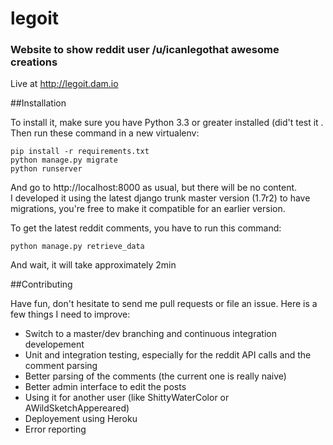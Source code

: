 legoit
======

### Website to show reddit user /u/icanlegothat awesome creations  

Live at http://legoit.dam.io  

##Installation

To install it, make sure you have Python 3.3 or greater installed (did't test it . Then run
these command in a new virtualenv:

    pip install -r requirements.txt
    python manage.py migrate
    python runserver

And go to http://localhost:8000 as usual, but there will be no content.  
I developed it using the latest django trunk master version (1.7r2) to have migrations, you're free to make it compatible for an earlier version.  

To get the latest reddit comments, you have to run this command:

    python manage.py retrieve_data
  
And wait, it will take approximately 2min

##Contributing

Have fun, don't hesitate to send me pull requests or file an issue. Here is a few things I need to improve:

* Switch to a master/dev branching and continuous integration developement
* Unit and integration testing, especially for the reddit API calls and the comment parsing
* Better parsing of the comments (the current one is really naive)
* Better admin interface to edit the posts
* Using it for another user (like ShittyWaterColor or AWildSketchAppereared)
* Deployement using Heroku
* Error reporting
